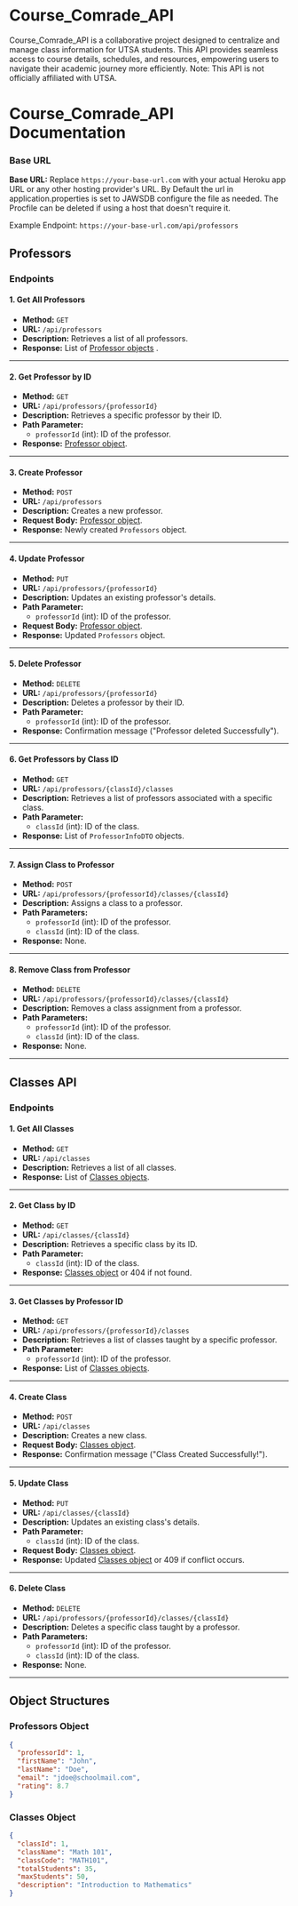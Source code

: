 # Course_Comrade_API
Course_Comrade_API is a collaborative project designed to centralize and manage class information for UTSA students. This API provides seamless access to course details, schedules, and resources, empowering users to navigate their academic journey more efficiently. Note: This API is not officially affiliated with UTSA.


# Course_Comrade_API Documentation

### Base URL

**Base URL:** Replace `https://your-base-url.com` with your actual Heroku app URL or any other hosting provider's URL. By Default the url in application.properties is set to JAWSDB configure the file as needed. The Procfile can be deleted if using a host that doesn't require it.

Example Endpoint: `https://your-base-url.com/api/professors`


## Professors 

### Endpoints

#### 1. Get All Professors
- **Method:** `GET`
- **URL:** `/api/professors`
- **Description:** Retrieves a list of all professors.
- **Response:** List of [Professor objects](#professors-object) .

---

#### 2. Get Professor by ID
- **Method:** `GET`
- **URL:** `/api/professors/{professorId}`
- **Description:** Retrieves a specific professor by their ID.
- **Path Parameter:**
    - `professorId` (int): ID of the professor.
- **Response:** [Professor object](#professors-object).

---

#### 3. Create Professor
- **Method:** `POST`
- **URL:** `/api/professors`
- **Description:** Creates a new professor.
- **Request Body:** [Professor object](#professors-object).
- **Response:** Newly created `Professors` object.

---

#### 4. Update Professor
- **Method:** `PUT`
- **URL:** `/api/professors/{professorId}`
- **Description:** Updates an existing professor's details.
- **Path Parameter:**
    - `professorId` (int): ID of the professor.
- **Request Body:**  [Professor object](#professors-object).
- **Response:** Updated `Professors` object.

---

#### 5. Delete Professor
- **Method:** `DELETE`
- **URL:** `/api/professors/{professorId}`
- **Description:** Deletes a professor by their ID.
- **Path Parameter:**
    - `professorId` (int): ID of the professor.
- **Response:** Confirmation message ("Professor deleted Successfully").

---

#### 6. Get Professors by Class ID
- **Method:** `GET`
- **URL:** `/api/professors/{classId}/classes`
- **Description:** Retrieves a list of professors associated with a specific class.
- **Path Parameter:**
    - `classId` (int): ID of the class.
- **Response:** List of `ProfessorInfoDTO` objects.

---

#### 7. Assign Class to Professor
- **Method:** `POST`
- **URL:** `/api/professors/{professorId}/classes/{classId}`
- **Description:** Assigns a class to a professor.
- **Path Parameters:**
    - `professorId` (int): ID of the professor.
    - `classId` (int): ID of the class.
- **Response:** None.

---

#### 8. Remove Class from Professor
- **Method:** `DELETE`
- **URL:** `/api/professors/{professorId}/classes/{classId}`
- **Description:** Removes a class assignment from a professor.
- **Path Parameters:**
    - `professorId` (int): ID of the professor.
    - `classId` (int): ID of the class.
- **Response:** None.

---

## Classes API


### Endpoints

#### 1. Get All Classes
- **Method:** `GET`
- **URL:** `/api/classes`
- **Description:** Retrieves a list of all classes.
- **Response:** List of [Classes objects](#classes-object).

---

#### 2. Get Class by ID
- **Method:** `GET`
- **URL:** `/api/classes/{classId}`
- **Description:** Retrieves a specific class by its ID.
- **Path Parameter:**
    - `classId` (int): ID of the class.
- **Response:** [Classes object](#classes-object) or 404 if not found.

---

#### 3. Get Classes by Professor ID
- **Method:** `GET`
- **URL:** `/api/professors/{professorId}/classes`
- **Description:** Retrieves a list of classes taught by a specific professor.
- **Path Parameter:**
    - `professorId` (int): ID of the professor.
- **Response:** List of [Classes objects](#classes-object).

---

#### 4. Create Class
- **Method:** `POST`
- **URL:** `/api/classes`
- **Description:** Creates a new class.
- **Request Body:** [Classes object](#classes-object).
- **Response:** Confirmation message ("Class Created Successfully!").

---

#### 5. Update Class
- **Method:** `PUT`
- **URL:** `/api/classes/{classId}`
- **Description:** Updates an existing class's details.
- **Path Parameter:**
    - `classId` (int): ID of the class.
- **Request Body:** [Classes object](#classes-object).
- **Response:** Updated [Classes object](#classes-object) or 409 if conflict occurs.

---

#### 6. Delete Class
- **Method:** `DELETE`
- **URL:** `/api/professors/{professorId}/classes/{classId}`
- **Description:** Deletes a specific class taught by a professor.
- **Path Parameters:**
    - `professorId` (int): ID of the professor.
    - `classId` (int): ID of the class.
- **Response:** None.

---


## Object Structures

### Professors Object
```json
{
  "professorId": 1,
  "firstName": "John",
  "lastName": "Doe",
  "email": "jdoe@schoolmail.com",
  "rating": 8.7
}
```
### Classes Object
```json
{
  "classId": 1,
  "className": "Math 101",
  "classCode": "MATH101",
  "totalStudents": 35,
  "maxStudents": 50,
  "description": "Introduction to Mathematics"
}
```

